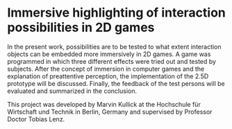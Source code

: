 # Immersive highlighting of interaction possibilities in 2D games

In the present work, possibilities are to be tested to what extent interaction objects can be embedded more immersively in 2D games. A game was programmed in which three different effects were tried out and tested by subjects. After the concept of immersion in computer games and the explanation of preattentive perception, the implementation of the 2.5D prototype will be discussed. Finally, the feedback of the test persons will be evaluated and summarized in the conclusion.

This project was developed by Marvin Kullick at the Hochschule für Wirtschaft und Technik in Berlin, Germany and supervised by Professor Doctor Tobias Lenz.
